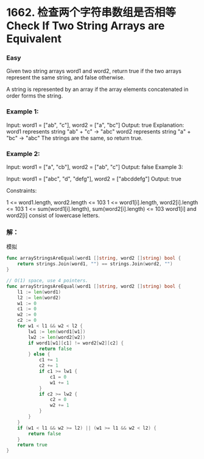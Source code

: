 # 1662.  检查两个字符串数组是否相等 Check If Two String Arrays are Equivalent

### Easy

Given two string arrays word1 and word2, return true if the two arrays represent the same string, and false otherwise.

A string is represented by an array if the array elements concatenated in order forms the string.

### Example 1:

Input: word1 = ["ab", "c"], word2 = ["a", "bc"]
Output: true
Explanation:
word1 represents string "ab" + "c" -> "abc"
word2 represents string "a" + "bc" -> "abc"
The strings are the same, so return true.

### Example 2:

Input: word1 = ["a", "cb"], word2 = ["ab", "c"]
Output: false
Example 3:

Input: word1  = ["abc", "d", "defg"], word2 = ["abcddefg"]
Output: true

Constraints:

1 <= word1.length, word2.length <= 103
1 <= word1[i].length, word2[i].length <= 103
1 <= sum(word1[i].length), sum(word2[i].length) <= 103
word1[i] and word2[i] consist of lowercase letters.

### 解：

模拟

```go
func arrayStringsAreEqual(word1 []string, word2 []string) bool {
	return strings.Join(word1, "") == strings.Join(word2, "")
}

// O(1) space, use 4 pointers.
func arrayStringsAreEqual(word1 []string, word2 []string) bool {
	l1 := len(word1)
	l2 := len(word2)
	w1 := 0
	c1 := 0
	w2 := 0
	c2 := 0
	for w1 < l1 && w2 < l2 {
		lw1 := len(word1[w1])
		lw2 := len(word2[w2])
		if word1[w1][c1] != word2[w2][c2] {
			return false
		} else {
			c1 += 1
			c2 += 1
			if c1 >= lw1 {
				c1 = 0
				w1 += 1
			}
			if c2 >= lw2 {
				c2 = 0
				w2 += 1
			}
		}
	}
	if (w1 < l1 && w2 >= l2) || (w1 >= l1 && w2 < l2) {
		return false
	}
	return true
}
```